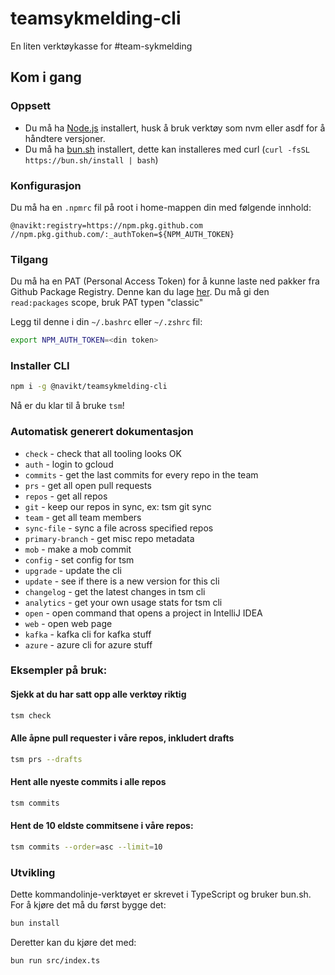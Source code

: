 # teamsykmelding-cli

En liten verktøykasse for #team-sykmelding

## Kom i gang

### Oppsett

-   Du må ha [Node.js](https://nodejs.org/en/) installert, husk å bruk verktøy som nvm eller asdf for å håndtere versjoner.
-   Du må ha [bun.sh](https://bun.sh) installert, dette kan installeres med curl (`curl -fsSL https://bun.sh/install | bash`)

### Konfigurasjon

Du må ha en `.npmrc` fil på root i home-mappen din med følgende innhold:

```
@navikt:registry=https://npm.pkg.github.com
//npm.pkg.github.com/:_authToken=${NPM_AUTH_TOKEN}
```

### Tilgang

Du må ha en PAT (Personal Access Token) for å kunne laste ned pakker fra Github Package Registry. Denne kan
du lage [her](https://github.com/settings/tokens). Du må gi den `read:packages` scope, bruk PAT typen "classic"

Legg til denne i din `~/.bashrc` eller `~/.zshrc` fil:

```bash
export NPM_AUTH_TOKEN=<din token>
```

### Installer CLI

```bash
npm i -g @navikt/teamsykmelding-cli
```

Nå er du klar til å bruke `tsm`!

### Automatisk generert dokumentasjon

<!-- COMPUTER SAYS DON'T TOUCH THIS START -->

* `check` - check that all tooling looks OK
* `auth` - login to gcloud
* `commits` - get the last commits for every repo in the team
* `prs` - get all open pull requests
* `repos` - get all repos
* `git` - keep our repos in sync, ex: tsm git sync
* `team` - get all team members
* `sync-file` - sync a file across specified repos
* `primary-branch` - get misc repo metadata
* `mob` - make a mob commit
* `config` - set config for tsm
* `upgrade` - update the cli
* `update` - see if there is a new version for this cli
* `changelog` - get the latest changes in tsm cli
* `analytics` - get your own usage stats for tsm cli
* `open` - open command that opens a project in IntelliJ IDEA
* `web` - open web page
* `kafka` - kafka cli for kafka stuff
* `azure` - azure cli for azure stuff

<!-- COMPUTER SAYS DON'T TOUCH THIS END -->

### Eksempler på bruk:

#### Sjekk at du har satt opp alle verktøy riktig

```bash
tsm check
```

#### Alle åpne pull requester i våre repos, inkludert drafts

```bash
tsm prs --drafts
```

#### Hent alle nyeste commits i alle repos

```bash
tsm commits
```

#### Hent de 10 eldste commitsene i våre repos:

```bash
tsm commits --order=asc --limit=10
```

### Utvikling

Dette kommandolinje-verktøyet er skrevet i TypeScript og bruker bun.sh. For å kjøre det må du først bygge det:

```bash
bun install
```

Deretter kan du kjøre det med:

```bash
bun run src/index.ts
```
